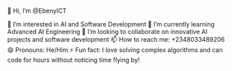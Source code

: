 👋 Hi, I’m @EbenyICT

👀 I’m interested in AI and Software Development
🌱 I’m currently learning Advanced AI Engineering
💞️ I’m looking to collaborate on innovative AI projects and software development
📫 How to reach me: +2348033489206
😄 Pronouns: He/Him
⚡ Fun fact: I love solving complex algorithms and can code for hours without noticing time flying by!
